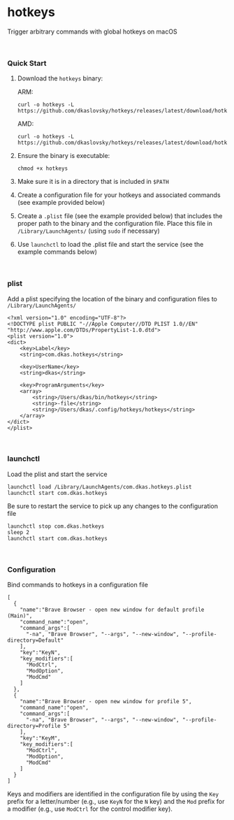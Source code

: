 # hotkeys
Trigger arbitrary commands with global hotkeys on macOS

<br/>

### Quick Start
1. Download the `hotkeys` binary:
   
    ARM:
    ```
    curl -o hotkeys -L https://github.com/dkaslovsky/hotkeys/releases/latest/download/hotkeys_darwin_arm64
    ```
    AMD:
    ```
    curl -o hotkeys -L https://github.com/dkaslovsky/hotkeys/releases/latest/download/hotkeys_darwin_amd64
    ```
2. Ensure the binary is executable:
   ```
   chmod +x hotkeys
   ```
3. Make sure it is in a directory that is included in `$PATH`
4. Create a configuration file for your hotkeys and associated commands (see example provided below)
5. Create a `.plist` file (see the example provided below) that includes the proper path to the binary and the configuration file. Place this file in `/Library/LaunchAgents/` (using `sudo` if necessary)
7. Use `launchctl` to load the .plist file and start the service (see the example commands below)

<br/>

### plist
Add a plist specifying the location of the binary and configuration files to `/Library/LaunchAgents/`
```
<?xml version="1.0" encoding="UTF-8"?>
<!DOCTYPE plist PUBLIC "-//Apple Computer//DTD PLIST 1.0//EN" "http://www.apple.com/DTDs/PropertyList-1.0.dtd">
<plist version="1.0">
<dict>
    <key>Label</key>
    <string>com.dkas.hotkeys</string>

    <key>UserName</key>
    <string>dkas</string>

    <key>ProgramArguments</key>
    <array>
        <string>/Users/dkas/bin/hotkeys</string>
        <string>-file</string>
        <string>/Users/dkas/.config/hotkeys/hotkeys</string>
    </array>
</dict>
</plist>
```

<br/>

### launchctl
Load the plist and start the service
```
launchctl load /Library/LaunchAgents/com.dkas.hotkeys.plist
launchctl start com.dkas.hotkeys
```
Be sure to restart the service to pick up any changes to the configuration file
```
launchctl stop com.dkas.hotkeys
sleep 2
launchctl start com.dkas.hotkeys
```

<br/>

### Configuration
Bind commands to hotkeys in a configuration file
```
[
  {
    "name":"Brave Browser - open new window for default profile (Main)",
    "command_name":"open",
    "command_args":[
      "-na", "Brave Browser", "--args", "--new-window", "--profile-directory=Default"
    ],
    "key":"KeyN",
    "key_modifiers":[
      "ModCtrl",
      "ModOption",
      "ModCmd"
    ]
  },
  {
    "name":"Brave Browser - open new window for profile 5",
    "command_name":"open",
    "command_args":[
      "-na", "Brave Browser", "--args", "--new-window", "--profile-directory=Profile 5"
    ],
    "key":"KeyM",
    "key_modifiers":[
      "ModCtrl",
      "ModOption",
      "ModCmd"
    ]
  }
]
```

Keys and modifiers are identified in the configuration file by using the `Key` prefix for a letter/number (e.g., use `KeyN` for the `N` key) and the `Mod` prefix for a modifier (e.g., use `ModCtrl` for the control modifier key).
